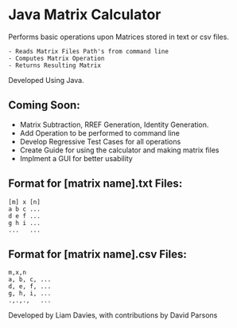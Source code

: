# Java Matrix Calculator

Performs basic operations upon Matrices stored in text or csv files.

    - Reads Matrix Files Path's from command line
    - Computes Matrix Operation
    - Returns Resulting Matrix

Developed Using Java.

## Coming Soon:

  - Matrix Subtraction, RREF Generation, Identity Generation.
  - Add Operation to be performed to command line
  - Develop Regressive Test Cases for all operations
  - Create Guide for using the calculator and making matrix files
  - Implment a GUI for better usability

## Format for [matrix name].txt Files:

    [m] x [n]
    a b c ...
    d e f ...
    g h i ...
    ...   ...

## Format for [matrix name].csv Files:

    m,x,n
    a, b, c, ...
    d, e, f, ...
    g, h, i, ...
    .,.,.,   ...
    
Developed by Liam Davies, with contributions by David Parsons
